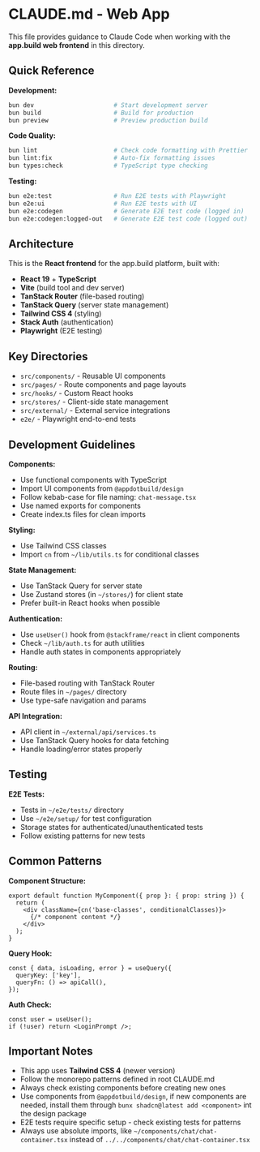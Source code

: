 # CLAUDE.md - Web App

This file provides guidance to Claude Code when working with the **app.build web frontend** in this directory.

## Quick Reference

**Development:**

```bash
bun dev                      # Start development server
bun build                    # Build for production
bun preview                  # Preview production build
```

**Code Quality:**

```bash
bun lint                     # Check code formatting with Prettier
bun lint:fix                 # Auto-fix formatting issues
bun types:check              # TypeScript type checking
```

**Testing:**

```bash
bun e2e:test                 # Run E2E tests with Playwright
bun e2e:ui                   # Run E2E tests with UI
bun e2e:codegen              # Generate E2E test code (logged in)
bun e2e:codegen:logged-out   # Generate E2E test code (logged out)
```

## Architecture

This is the **React frontend** for the app.build platform, built with:

- **React 19** + **TypeScript**
- **Vite** (build tool and dev server)
- **TanStack Router** (file-based routing)
- **TanStack Query** (server state management)
- **Tailwind CSS 4** (styling)
- **Stack Auth** (authentication)
- **Playwright** (E2E testing)

## Key Directories

- `src/components/` - Reusable UI components
- `src/pages/` - Route components and page layouts
- `src/hooks/` - Custom React hooks
- `src/stores/` - Client-side state management
- `src/external/` - External service integrations
- `e2e/` - Playwright end-to-end tests

## Development Guidelines

**Components:**

- Use functional components with TypeScript
- Import UI components from `@appdotbuild/design`
- Follow kebab-case for file naming: `chat-message.tsx`
- Use named exports for components
- Create index.ts files for clean imports

**Styling:**

- Use Tailwind CSS classes
- Import `cn` from `~/lib/utils.ts` for conditional classes

**State Management:**

- Use TanStack Query for server state
- Use Zustand stores (in `~/stores/`) for client state
- Prefer built-in React hooks when possible

**Authentication:**

- Use `useUser()` hook from `@stackframe/react` in client components
- Check `~/lib/auth.ts` for auth utilities
- Handle auth states in components appropriately

**Routing:**

- File-based routing with TanStack Router
- Route files in `~/pages/` directory
- Use type-safe navigation and params

**API Integration:**

- API client in `~/external/api/services.ts`
- Use TanStack Query hooks for data fetching
- Handle loading/error states properly

## Testing

**E2E Tests:**

- Tests in `~/e2e/tests/` directory
- Use `~/e2e/setup/` for test configuration
- Storage states for authenticated/unauthenticated tests
- Follow existing patterns for new tests

## Common Patterns

**Component Structure:**

```tsx
export default function MyComponent({ prop }: { prop: string }) {
  return (
    <div className={cn('base-classes', conditionalClasses)}>
      {/* component content */}
    </div>
  );
}
```

**Query Hook:**

```tsx
const { data, isLoading, error } = useQuery({
  queryKey: ['key'],
  queryFn: () => apiCall(),
});
```

**Auth Check:**

```tsx
const user = useUser();
if (!user) return <LoginPrompt />;
```

## Important Notes

- This app uses **Tailwind CSS 4** (newer version)
- Follow the monorepo patterns defined in root CLAUDE.md
- Always check existing components before creating new ones
- Use components from `@appdotbuild/design`, if new components are needed, install them through `bunx shadcn@latest add <component>` int the design package
- E2E tests require specific setup - check existing tests for patterns
- Always use absolute imports, like `~/components/chat/chat-container.tsx` instead of `../../components/chat/chat-container.tsx`
